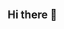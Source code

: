 ## Hi there 👋

<!--
**coinkicker/coinkicker** is a ✨ _special_ ✨ repository because its `README.md` (this file) appears on your GitHub profile.

Here are some ideas to get you started:


-->
